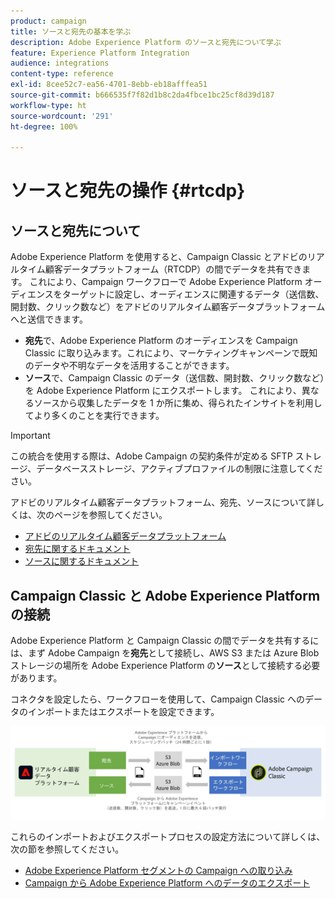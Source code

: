 ```yaml
---
product: campaign
title: ソースと宛先の基本を学ぶ
description: Adobe Experience Platform のソースと宛先について学ぶ
feature: Experience Platform Integration
audience: integrations
content-type: reference
exl-id: 8cee52c7-ea56-4701-8ebb-eb18afffea51
source-git-commit: b666535f7f82d1b8c2da4fbce1bc25cf8d39d187
workflow-type: ht
source-wordcount: '291'
ht-degree: 100%

---
```


# ソースと宛先の操作 {#rtcdp}



## ソースと宛先について

Adobe Experience Platform を使用すると、Campaign Classic とアドビのリアルタイム顧客データプラットフォーム（RTCDP）の間でデータを共有できます。 これにより、Campaign ワークフローで Adobe Experience Platform オーディエンスをターゲットに設定し、オーディエンスに関連するデータ（送信数、開封数、クリック数など）をアドビのリアルタイム顧客データプラットフォームへと送信できます。

* **宛先**&#x200B;で、Adobe Experience Platform のオーディエンスを Campaign Classic に取り込みます。これにより、マーケティングキャンペーンで既知のデータや不明なデータを活用することができます。
* **ソース**&#x200B;で、Campaign Classic のデータ（送信数、開封数、クリック数など）を Adobe Experience Platform にエクスポートします。 これにより、異なるソースから収集したデータを 1 か所に集め、得られたインサイトを利用してより多くのことを実行できます。

>[!IMPORTANT]
>
>この統合を使用する際は、Adobe Campaign の契約条件が定める SFTP ストレージ、データベースストレージ、アクティブプロファイルの制限に注意してください。

アドビのリアルタイム顧客データプラットフォーム、宛先、ソースについて詳しくは、次のページを参照してください。

* [アドビのリアルタイム顧客データプラットフォーム](https://experienceleague.adobe.com/docs/experience-platform/rtcdp/overview.html?lang=ja)
* [宛先に関するドキュメント](https://experienceleague.adobe.com/docs/experience-platform/destinations/home.html?lang=ja)
* [ソースに関するドキュメント](https://experienceleague.adobe.com/docs/experience-platform/sources/home.html?lang=ja)

## Campaign Classic と Adobe Experience Platform の接続

Adobe Experience Platform と Campaign Classic の間でデータを共有するには、まず Adobe Campaign を&#x200B;**宛先**&#x200B;として接続し、AWS S3 または Azure Blob ストレージの場所を Adobe Experience Platform の&#x200B;**ソース**&#x200B;として接続する必要があります。

コネクタを設定したら、ワークフローを使用して、Campaign Classic へのデータのインポートまたはエクスポートを設定できます。

![](assets/rtcdp-schema.png)

これらのインポートおよびエクスポートプロセスの設定方法について詳しくは、次の節を参照してください。

* [Adobe Experience Platform セグメントの Campaign への取り込み](../../integrations/using/ingest-aep-data.md)
* [Campaign から Adobe Experience Platform へのデータのエクスポート](../../integrations/using/export-campaign-data.md)
